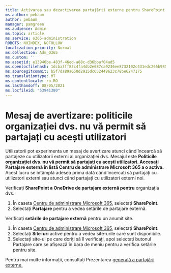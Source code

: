 ```yaml
---
title: Activarea sau dezactivarea partajării externe pentru SharePoint
ms.author: pebaum
author: pebaum
manager: pamgreen
ms.audience: Admin
ms.topic: article
ms.service: o365-administration
ROBOTS: NOINDEX, NOFOLLOW
localization_priority: Normal
ms.collection: Adm_O365
ms.custom: ''
ms.assetid: e13940be-483f-46ed-a88c-d36bbaf04ad5
ms.openlocfilehash: 1dcba3ff83c4fa4db2e687ca9236ee8732102c431edc265b9856c94c126708d9
ms.sourcegitcommit: b5f7da89a650d2915dc652449623c78be6247175
ms.translationtype: MT
ms.contentlocale: ro-RO
ms.lasthandoff: 08/05/2021
ms.locfileid: "53941380"
---
```

# <a name="warning-message-your-organizations-policies-dont-allow-you-to-share-with-these-users"></a>Mesaj de avertizare: politicile organizației dvs. nu vă permit să partajați cu acești utilizatori

Utilizatorii pot experimenta un mesaj de avertizare atunci când încearcă să partajeze cu utilizatorii externi ai organizației dvs. Mesajul este **Politicile organizației dvs. nu vă permit să partajați cu acești utilizatori. Accesați Partajare externă în listă Centru de administrare Microsoft 365 a o activa.** Acest lucru se întâmplă adesea prima dată când încercați să partajați cu utilizatori externi sau atunci când partajați cu utilizatori externi noi.

Verificați **SharePoint a OneDrive de partajare externă pentru** organizația dvs.

1. În caseta [Centru de administrare Microsoft 365](https://admin.microsoft.com/AdminPortal/Home#/homepage">https://admin.microsoft.com/), selectați **SharePoint**.
3. Selectați **Partajare** pentru a vedea setările de partajare externă.

Verificați **setările de partajare externă** pentru un anumit site.

1. În caseta [Centru de administrare Microsoft 365](https://admin.microsoft.com/AdminPortal/Home#/homepage">https://admin.microsoft.com/), selectați **SharePoint**.
2. Selectați **Site-uri** active pentru a vedea site-urile care sunt disponibile.
3. Selectați site-ul pe care doriți  să îl verificați, apoi selectați butonul Partajare care se afișează în bara de meniu pentru a verifica setările pentru site.

Pentru mai multe informații, consultați Prezentarea [generală a partajării externe.](https://docs.microsoft.com/sharepoint/external-sharing-overview)